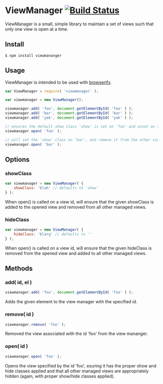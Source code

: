 # ViewManager [![Build Status](https://travis-ci.org/honeinc/viewmanager.svg?branch=master)](https://travis-ci.org/honeinc/viewmanager)

ViewManager is a small, simple library to maintain a set of views such that only one view is open at a time.

## Install

    $ npm install viewmananger

## Usage

ViewManager is intended to be used with [browserify](http://browserify.org).

```javascript
var ViewManager = require( 'viewmanager' );

var viewmanager = new ViewManager();

viewmanager.add( 'foo', document.getElementById( 'foo' ) );
viewmanager.add( 'bar', document.getElementById( 'bar' ) );
viewmanager.add( 'yak', document.getElementById( 'yak' ) );

// ensures the default show class 'show' is set on 'foo' and unset on the other managed views
viewmanager.open( 'foo' );

// will set the 'show' class on 'bar', and remove it from the other views
viewmanager.open( 'bar' );
```

## Options

### showClass

```javascript
var viewmanager = new ViewManager( {
    showClass: 'blah' // defaults to 'show'
} );
```

When open() is called on a view id, will ensure that the given showClass is added to the opened view and
removed from all other managed views.

### hideClass
```javascript
var viewmanager = new ViewManager( {
    hideClass: 'blarg' // defaults to ''
} );
```

When open() is called on a view id, will ensure that the given hideClass is removed from the opened view and
added to all other managed views.

## Methods

### add( id, el )

```javascript
viewmanager.add( 'foo', document.getElementById( 'foo' ) );
```

Adds the given element to the view manager with the specified id.

### remove( id )

```javascript
viewmanager.remove( 'foo' );
```

Removed the view associated with the id 'foo' from the view mananger.

### open( id )

```javascript
viewmanager.open( 'foo' );
```

Opens the view specified by the id 'foo', esuring it has the proper show and hide classes applied and that
all other managed views are appropriately hidden (again, with proper show/hide classes applied).
